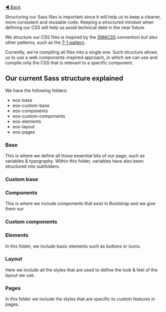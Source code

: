 [◀️ Back](https://gitlab.com/SUSE-UIUX/eos/wikis/home#writing-code)


Structuring our Sass files is important since it will help us to keep a cleaner, more consistent and reusable code. Keeping a structured mindset when defining our CSS will help us avoid technical debt in the near future.

We structure our CSS files is inspired by the [SMACSS](https://smacss.com) convention but also other patterns, such as the [7-1 pattern](https://sass-guidelin.es/#the-7-1-pattern).

Currently, we're compiling all files into a single one. Such structure allows us to use a web components-inspired approach, in which we can use and compile only the CSS that is relevant to a specific component.

## Our current Sass structure explained
We have the following folders:
* eos-base
* eos-custom-base
* eos-components
* eos-custom-components
* eos-elements
* eos-layout
* eos-pages

### Base
This is where we define all those essential bits of our page, such as variables & typography. Within this folder, variables have also been structured into subfolders. 

### Custom base


### Components
This is where we include components that exist in Bootstrap and we give them our 

### Custom components


### Elements
In this folder, we include basic elements such as buttons or icons.

### Layout
Here we include all the styles that are used to define the look & feel of the layout we use.

### Pages
In this folder we include the styles that are specific to custom features in pages.